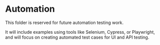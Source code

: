 # Automation

This folder is reserved for future automation testing work. 

It will include examples using tools like Selenium, Cypress, or Playwright, and will focus on creating automated test cases for UI and API testing.

